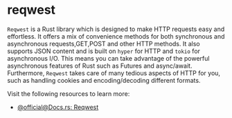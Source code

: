 # reqwest

`Reqwest` is a Rust library which is designed to make HTTP requests easy and effortless. It offers a mix of convenience methods for both synchronous and asynchronous requests,GET,POST and other HTTP methods. It also supports JSON content and is built on `hyper` for HTTP and `tokio` for asynchronous I/O. This means you can take advantage of the powerful asynchronous features of Rust such as Futures and async/await. Furthermore, `Reqwest` takes care of many tedious aspects of HTTP for you, such as handling cookies and encoding/decoding different formats.

Visit the following resources to learn more:

- [@official@Docs.rs: Reqwest](https://docs.rs/reqwest/latest/reqwest/)
